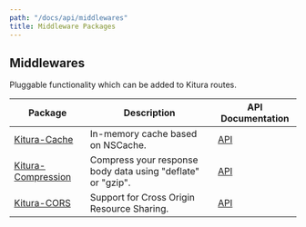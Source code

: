 ```yaml
---
path: "/docs/api/middlewares"
title: Middleware Packages
---
```


 ## Middlewares

 Pluggable functionality which can be added to Kitura routes.

 | Package      | Description | API Documentation |
 | ----------- | ----------- | ------- |
 | [Kitura-Cache](https://github.com/IBM-Swift/Kitura-Cache)      | In-memory cache based on NSCache. | [API](https://ibm-swift.github.io/Kitura-Cache/) |
 | [Kitura-Compression](https://github.com/Kitura/Kitura-Compression) | Compress your response body data using "deflate" or "gzip". | [API](https://ibm-swift.github.io/Kitura-Compression/) |
 | [Kitura-CORS](https://github.com/IBM-Swift/Kitura-CORS) | Support for Cross Origin Resource Sharing. | [API](https://ibm-swift.github.io/Kitura-CORS/) |
